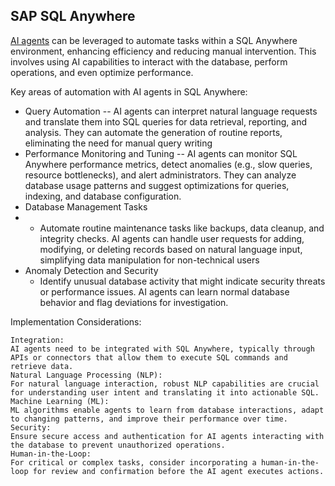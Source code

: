 ## SAP SQL Anywhere

[AI agents](sap-sql-anywhere-16-aia) can be leveraged to automate tasks within a SQL Anywhere environment, enhancing efficiency and reducing manual intervention. This involves using AI capabilities to interact with the database, perform operations, and even optimize performance.

Key areas of automation with AI agents in SQL Anywhere:

- Query Automation
 -- AI agents can interpret natural language requests and translate them into SQL queries for data retrieval, reporting, and analysis. They can automate the generation of routine reports, eliminating the need for manual query writing
- Performance Monitoring and Tuning
-- AI agents can monitor SQL Anywhere performance metrics, detect anomalies (e.g., slow queries, resource bottlenecks), and alert administrators.
        They can analyze database usage patterns and suggest optimizations for queries, indexing, and database configuration.
- Database Management Tasks
- - Automate routine maintenance tasks like backups, data cleanup, and integrity checks.
        AI agents can handle user requests for adding, modifying, or deleting records based on natural language input, simplifying data manipulation for non-technical users
- Anomaly Detection and Security
  - Identify unusual database activity that might indicate security threats or performance issues.
        AI agents can learn normal database behavior and flag deviations for investigation.
        
        

Implementation Considerations:

    Integration:
    AI agents need to be integrated with SQL Anywhere, typically through APIs or connectors that allow them to execute SQL commands and retrieve data.
    Natural Language Processing (NLP):
    For natural language interaction, robust NLP capabilities are crucial for understanding user intent and translating it into actionable SQL.
    Machine Learning (ML):
    ML algorithms enable agents to learn from database interactions, adapt to changing patterns, and improve their performance over time.
    Security:
    Ensure secure access and authentication for AI agents interacting with the database to prevent unauthorized operations.
    Human-in-the-Loop:
    For critical or complex tasks, consider incorporating a human-in-the-loop for review and confirmation before the AI agent executes actions.
